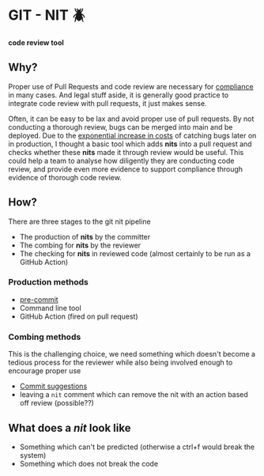 # GIT - NIT 🪲

**code review tool**

## Why?

Proper use of Pull Requests and code review are necessary for [compliance](https://github.blog/enterprise-software/governance-and-compliance/demonstrating-end-to-end-traceability-with-pull-requests/) in many cases. And legal stuff aside, it is generally good practice to integrate code review with pull requests, it just makes sense.

Often, it can be easy to be lax and avoid proper use of pull requests. By not conducting a thorough review, bugs can be merged into main and be deployed. Due to the [exponential increase in costs](https://www.functionize.com/blog/the-cost-of-finding-bugs-later-in-the-sdlc) of catching bugs later on in production, I thought a basic tool which adds **nits** into a pull request and checks whether these **nits** made it through review would be useful. This could help a team to analyse how diligently they are conducting code review, and provide even more evidence to support compliance through evidence of thorough code review.

## How?

There are three stages to the git nit pipeline
- The production of **nits** by the committer
- The combing for **nits** by the reviewer 
- The checking for **nits** in reviewed code (almost certainly to be run as a GitHub Action)

### Production methods

- [pre-commit](https://pre-commit.com)
- Command line tool
- GitHub Action (fired on pull request)

### Combing methods

This is the challenging choice, we need something which doesn't become a tedious process for the reviewer while also being involved enough to encourage proper use

- [Commit suggestions](https://docs.github.com/en/pull-requests/collaborating-with-pull-requests/reviewing-changes-in-pull-requests/incorporating-feedback-in-your-pull-request)
- leaving a `nit` comment which can remove the nit with an action based off review (possible??) 

## What does a *nit* look like
- Something which can't be predicted (otherwise a ctrl+f would break the system)
- Something which does not break the code
